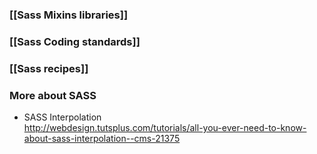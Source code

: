 ### [[Sass Mixins libraries]]
### [[Sass Coding standards]]
### [[Sass recipes]]

### More about SASS
* SASS Interpolation      
http://webdesign.tutsplus.com/tutorials/all-you-ever-need-to-know-about-sass-interpolation--cms-21375



